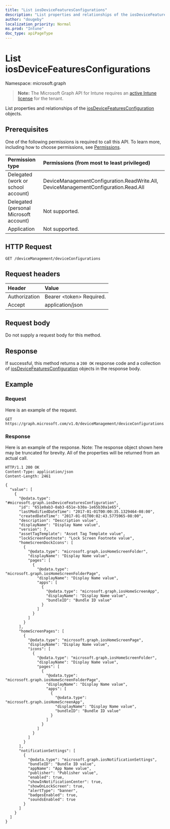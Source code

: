 ```yaml
---
title: "List iosDeviceFeaturesConfigurations"
description: "List properties and relationships of the iosDeviceFeaturesConfiguration objects."
author: "dougeby"
localization_priority: Normal
ms.prod: "Intune"
doc_type: apiPageType
---
```


# List iosDeviceFeaturesConfigurations

Namespace: microsoft.graph

> **Note:** The Microsoft Graph API for Intune requires an [active Intune license](https://go.microsoft.com/fwlink/?linkid=839381) for the tenant.

List properties and relationships of the [iosDeviceFeaturesConfiguration](../resources/intune-deviceconfig-iosdevicefeaturesconfiguration.md) objects.

## Prerequisites
One of the following permissions is required to call this API. To learn more, including how to choose permissions, see [Permissions](/graph/permissions-reference).

|Permission type|Permissions (from most to least privileged)|
|:---|:---|
|Delegated (work or school account)|DeviceManagementConfiguration.ReadWrite.All, DeviceManagementConfiguration.Read.All|
|Delegated (personal Microsoft account)|Not supported.|
|Application|Not supported.|

## HTTP Request
<!-- {
  "blockType": "ignored"
}
-->
``` http
GET /deviceManagement/deviceConfigurations
```

## Request headers
|Header|Value|
|:---|:---|
|Authorization|Bearer &lt;token&gt; Required.|
|Accept|application/json|

## Request body
Do not supply a request body for this method.

## Response
If successful, this method returns a `200 OK` response code and a collection of [iosDeviceFeaturesConfiguration](../resources/intune-deviceconfig-iosdevicefeaturesconfiguration.md) objects in the response body.

## Example

### Request
Here is an example of the request.
``` http
GET https://graph.microsoft.com/v1.0/deviceManagement/deviceConfigurations
```

### Response
Here is an example of the response. Note: The response object shown here may be truncated for brevity. All of the properties will be returned from an actual call.
``` http
HTTP/1.1 200 OK
Content-Type: application/json
Content-Length: 2461

{
  "value": [
    {
      "@odata.type": "#microsoft.graph.iosDeviceFeaturesConfiguration",
      "id": "651e0ab3-0ab3-651e-b30a-1e65b30a1e65",
      "lastModifiedDateTime": "2017-01-01T00:00:35.1329464-08:00",
      "createdDateTime": "2017-01-01T00:02:43.5775965-08:00",
      "description": "Description value",
      "displayName": "Display Name value",
      "version": 7,
      "assetTagTemplate": "Asset Tag Template value",
      "lockScreenFootnote": "Lock Screen Footnote value",
      "homeScreenDockIcons": [
        {
          "@odata.type": "microsoft.graph.iosHomeScreenFolder",
          "displayName": "Display Name value",
          "pages": [
            {
              "@odata.type": "microsoft.graph.iosHomeScreenFolderPage",
              "displayName": "Display Name value",
              "apps": [
                {
                  "@odata.type": "microsoft.graph.iosHomeScreenApp",
                  "displayName": "Display Name value",
                  "bundleID": "Bundle ID value"
                }
              ]
            }
          ]
        }
      ],
      "homeScreenPages": [
        {
          "@odata.type": "microsoft.graph.iosHomeScreenPage",
          "displayName": "Display Name value",
          "icons": [
            {
              "@odata.type": "microsoft.graph.iosHomeScreenFolder",
              "displayName": "Display Name value",
              "pages": [
                {
                  "@odata.type": "microsoft.graph.iosHomeScreenFolderPage",
                  "displayName": "Display Name value",
                  "apps": [
                    {
                      "@odata.type": "microsoft.graph.iosHomeScreenApp",
                      "displayName": "Display Name value",
                      "bundleID": "Bundle ID value"
                    }
                  ]
                }
              ]
            }
          ]
        }
      ],
      "notificationSettings": [
        {
          "@odata.type": "microsoft.graph.iosNotificationSettings",
          "bundleID": "Bundle ID value",
          "appName": "App Name value",
          "publisher": "Publisher value",
          "enabled": true,
          "showInNotificationCenter": true,
          "showOnLockScreen": true,
          "alertType": "banner",
          "badgesEnabled": true,
          "soundsEnabled": true
        }
      ]
    }
  ]
}
```





